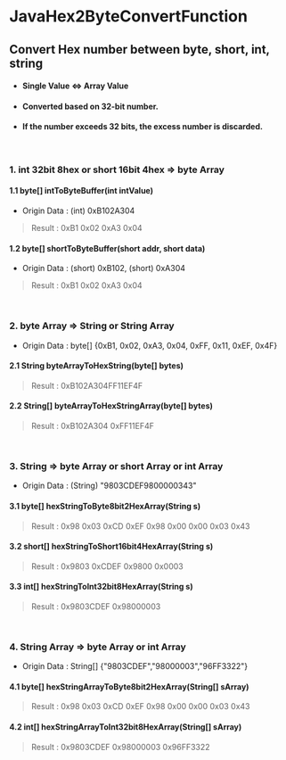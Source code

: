 JavaHex2ByteConvertFunction
===
Convert Hex number between byte, short, int, string
---
+ #### Single Value <=> Array Value
+ #### Converted based on 32-bit number.
+ #### If the number exceeds 32 bits, the excess number is discarded.

<br>


### 1. int 32bit 8hex or short 16bit 4hex  => byte Array

#### 1.1 byte[] intToByteBuffer(int intValue) 
+ Origin Data : (int) 0xB102A304
> Result : 0xB1 0x02 0xA3 0x04 
#### 1.2 byte[] shortToByteBuffer(short addr, short data)
+ Origin Data : (short) 0xB102, (short) 0xA304
> Result : 0xB1 0x02 0xA3 0x04 

<br>

### 2. byte Array => String or String Array
+ Origin Data : byte[] {0xB1, 0x02, 0xA3, 0x04, 0xFF, 0x11, 0xEF, 0x4F}
#### 2.1 String byteArrayToHexString(byte[] bytes)
> Result : 0xB102A304FF11EF4F
#### 2.2 String[] byteArrayToHexStringArray(byte[] bytes)
> Result : 0xB102A304 0xFF11EF4F  

<br>

### 3. String => byte Array or short Array or int Array
+ Origin Data : (String) "9803CDEF9800000343"
#### 3.1 byte[] hexStringToByte8bit2HexArray(String s) 
> Result : 0x98 0x03 0xCD 0xEF 0x98 0x00 0x00 0x03 0x43 
#### 3.2 short[] hexStringToShort16bit4HexArray(String s) 
> Result : 0x9803 0xCDEF 0x9800 0x0003 
#### 3.3 int[] hexStringToInt32bit8HexArray(String s)
> Result : 0x9803CDEF 0x98000003 

<br> 

### 4. String Array => byte Array or int Array
+ Origin Data : String[] {"9803CDEF","98000003","96FF3322"}
#### 4.1 byte[] hexStringArrayToByte8bit2HexArray(String[] sArray)
> Result : 0x98 0x03 0xCD 0xEF 0x98 0x00 0x00 0x03 0x43 
#### 4.2 int[] hexStringArrayToInt32bit8HexArray(String[] sArray)
> Result : 0x9803CDEF 0x98000003 0x96FF3322 

<br> 

<br> 

<br> 

<br> 

<br> 

<br> 
